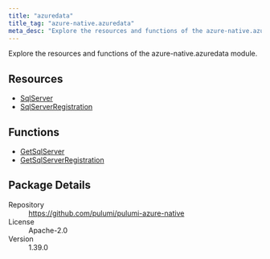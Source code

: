 ```yaml
---
title: "azuredata"
title_tag: "azure-native.azuredata"
meta_desc: "Explore the resources and functions of the azure-native.azuredata module."
---
```


<!-- WARNING: this file was generated by Pulumi Docs Generator. -->
<!-- Do not edit by hand unless you're certain you know what you are doing! -->

Explore the resources and functions of the azure-native.azuredata module.

<h2 id="resources">Resources</h2>
<ul class="api">
    <li><a href="sqlserver" title="SqlServer"><span class="symbol resource"></span>SqlServer</a></li>
    <li><a href="sqlserverregistration" title="SqlServerRegistration"><span class="symbol resource"></span>SqlServerRegistration</a></li>
</ul>

<h2 id="functions">Functions</h2>
<ul class="api">
    <li><a href="getsqlserver" title="GetSqlServer"><span class="symbol function"></span>GetSqlServer</a></li>
    <li><a href="getsqlserverregistration" title="GetSqlServerRegistration"><span class="symbol function"></span>GetSqlServerRegistration</a></li>
</ul>

<h2 id="package-details">Package Details</h2>
<dl class="package-details">
	<dt>Repository</dt>
	<dd><a href="https://github.com/pulumi/pulumi-azure-native">https://github.com/pulumi/pulumi-azure-native</a></dd>
	<dt>License</dt>
	<dd>Apache-2.0</dd>
	<dt>Version</dt>
	<dd>1.39.0</dd>
</dl>

